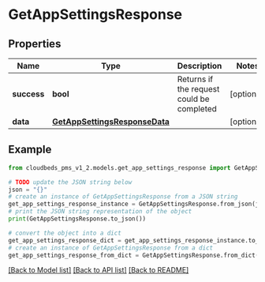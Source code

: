 # GetAppSettingsResponse


## Properties

Name | Type | Description | Notes
------------ | ------------- | ------------- | -------------
**success** | **bool** | Returns if the request could be completed | [optional] 
**data** | [**GetAppSettingsResponseData**](GetAppSettingsResponseData.md) |  | [optional] 

## Example

```python
from cloudbeds_pms_v1_2.models.get_app_settings_response import GetAppSettingsResponse

# TODO update the JSON string below
json = "{}"
# create an instance of GetAppSettingsResponse from a JSON string
get_app_settings_response_instance = GetAppSettingsResponse.from_json(json)
# print the JSON string representation of the object
print(GetAppSettingsResponse.to_json())

# convert the object into a dict
get_app_settings_response_dict = get_app_settings_response_instance.to_dict()
# create an instance of GetAppSettingsResponse from a dict
get_app_settings_response_from_dict = GetAppSettingsResponse.from_dict(get_app_settings_response_dict)
```
[[Back to Model list]](../README.md#documentation-for-models) [[Back to API list]](../README.md#documentation-for-api-endpoints) [[Back to README]](../README.md)


